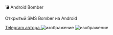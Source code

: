 💣 Android Bomber

Открытый SMS Bomber на Android

[ Telegram автора ](https://t.me/androidsmsbomber)
![изображение](https://user-images.githubusercontent.com/112203779/187019626-deae87a8-6d4a-43b1-95be-ba0282d34c92.png)
![изображение](https://user-images.githubusercontent.com/112203779/187019637-27b2570a-57b3-4cee-9d04-12438769f320.png)
